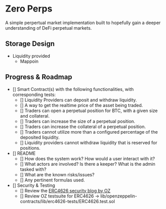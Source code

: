 # Zero Perps

A simple perpertual market implementation built to hopefully gain a deeper understanding of DeFi perpetual markets.

## Storage Design

- Liquidity provided
    - Mappoin

## Progress & Roadmap
- [] Smart Contract(s) with the following functionalities, with corresponding tests:
    - [] Liquidity Providers can deposit and withdraw liquidity.
    - [] A way to get the realtime price of the asset being traded.
    - [] Traders can open a perpetual position for BTC, with a given size and collateral.
    - [] Traders can increase the size of a perpetual position.
    - [] Traders can increase the collateral of a perpetual position.
    - [] Traders cannot utilize more than a configured percentage of the deposited liquidity.
    - [] Liquidity providers cannot withdraw liquidity that is reserved for positions.
- [] README
    - [] How does the system work? How would a user interact with it?
    - [] What actors are involved? Is there a keeper? What is the admin tasked with?
    - [] What are the known risks/issues?
    - [] Any pertinent formulas used.
- [] Security & Testing 
    - [] Review the [ERC4626 security blog by OZ](https://docs.openzeppelin.com/contracts/4.x/erc4626)
    - [] Review OZ testsuite for ERC4626 -> lib/openzeppelin-contracts/lib/erc4626-tests/ERC4626.test.sol